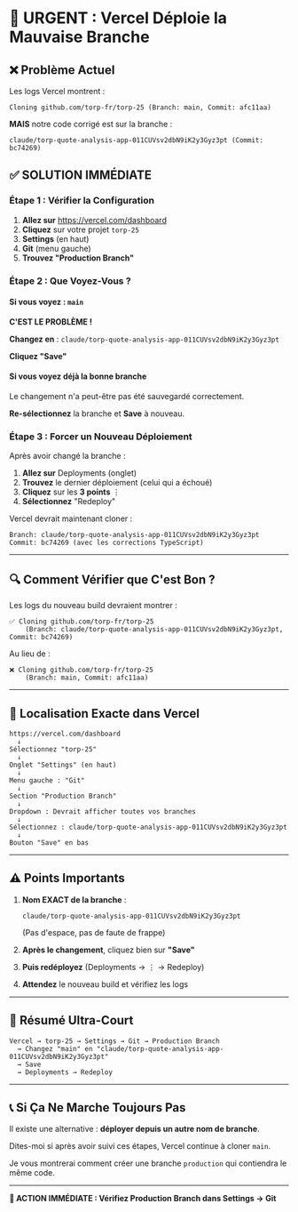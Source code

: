 # 🚨 URGENT : Vercel Déploie la Mauvaise Branche

## ❌ Problème Actuel

Les logs Vercel montrent :
```
Cloning github.com/torp-fr/torp-25 (Branch: main, Commit: afc11aa)
```

**MAIS** notre code corrigé est sur la branche :
```
claude/torp-quote-analysis-app-011CUVsv2dbN9iK2y3Gyz3pt (Commit: bc74269)
```

## ✅ SOLUTION IMMÉDIATE

### Étape 1 : Vérifier la Configuration

1. **Allez sur** https://vercel.com/dashboard
2. **Cliquez** sur votre projet `torp-25`
3. **Settings** (en haut)
4. **Git** (menu gauche)
5. **Trouvez "Production Branch"**

### Étape 2 : Que Voyez-Vous ?

#### Si vous voyez : `main`
**C'EST LE PROBLÈME !**

**Changez en** : `claude/torp-quote-analysis-app-011CUVsv2dbN9iK2y3Gyz3pt`

**Cliquez "Save"**

#### Si vous voyez déjà la bonne branche
Le changement n'a peut-être pas été sauvegardé correctement.

**Re-sélectionnez** la branche et **Save** à nouveau.

### Étape 3 : Forcer un Nouveau Déploiement

Après avoir changé la branche :

1. **Allez sur** Deployments (onglet)
2. **Trouvez** le dernier déploiement (celui qui a échoué)
3. **Cliquez** sur les **3 points** ⋮
4. **Sélectionnez** "Redeploy"

Vercel devrait maintenant cloner :
```
Branch: claude/torp-quote-analysis-app-011CUVsv2dbN9iK2y3Gyz3pt
Commit: bc74269 (avec les corrections TypeScript)
```

---

## 🔍 Comment Vérifier que C'est Bon ?

Les logs du nouveau build devraient montrer :

```
✅ Cloning github.com/torp-fr/torp-25
    (Branch: claude/torp-quote-analysis-app-011CUVsv2dbN9iK2y3Gyz3pt, Commit: bc74269)
```

Au lieu de :
```
❌ Cloning github.com/torp-fr/torp-25
    (Branch: main, Commit: afc11aa)
```

---

## 📸 Localisation Exacte dans Vercel

```
https://vercel.com/dashboard
  ↓
Sélectionnez "torp-25"
  ↓
Onglet "Settings" (en haut)
  ↓
Menu gauche : "Git"
  ↓
Section "Production Branch"
  ↓
Dropdown : Devrait afficher toutes vos branches
  ↓
Sélectionnez : claude/torp-quote-analysis-app-011CUVsv2dbN9iK2y3Gyz3pt
  ↓
Bouton "Save" en bas
```

---

## ⚠️ Points Importants

1. **Nom EXACT de la branche** :
   ```
   claude/torp-quote-analysis-app-011CUVsv2dbN9iK2y3Gyz3pt
   ```
   (Pas d'espace, pas de faute de frappe)

2. **Après le changement**, cliquez bien sur **"Save"**

3. **Puis redéployez** (Deployments → ⋮ → Redeploy)

4. **Attendez** le nouveau build et vérifiez les logs

---

## 🎯 Résumé Ultra-Court

```
Vercel → torp-25 → Settings → Git → Production Branch
  → Changez "main" en "claude/torp-quote-analysis-app-011CUVsv2dbN9iK2y3Gyz3pt"
  → Save
  → Deployments → Redeploy
```

---

## 📞 Si Ça Ne Marche Toujours Pas

Il existe une alternative : **déployer depuis un autre nom de branche**.

Dites-moi si après avoir suivi ces étapes, Vercel continue à cloner `main`.

Je vous montrerai comment créer une branche `production` qui contiendra le même code.

---

**🚨 ACTION IMMÉDIATE : Vérifiez Production Branch dans Settings → Git**
